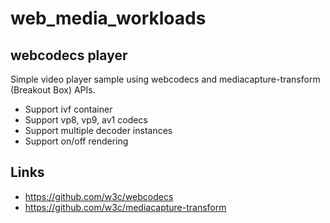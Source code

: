 # web_media_workloads

## webcodecs player
Simple video player sample using webcodecs and mediacapture-transform (Breakout Box) APIs.
- Support ivf container
- Support vp8, vp9, av1 codecs
- Support multiple decoder instances
- Support on/off rendering

## Links
- https://github.com/w3c/webcodecs
- https://github.com/w3c/mediacapture-transform
